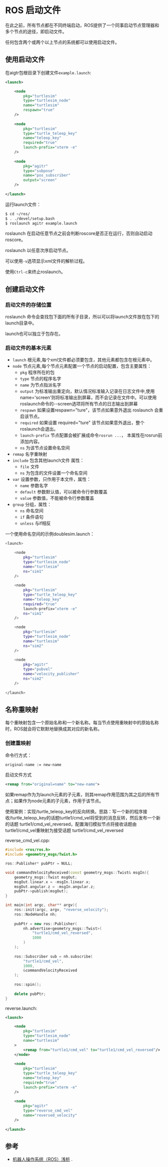 # ROS 启动文件

在此之前，所有节点都在不同终端启动，ROS提供了一个同事启动节点管理器和多个节点的途径，即启动文件。

任何包含两个或两个以上节点的系统都可以使用启动文件。

## 使用启动文件

在aigtr包根目录下创建文件`example.launch`:
``` xml
<launch>

	<node
		pkg="turtlesim"
		type="turtlesim_node"
		name="turtlesim"
		respawn="true"
	/>
	
	<node
		pkg="turtlesim"
		type="turtle_teleop_key"
		name="teleop_key"
		required="true"
		launch-prefix="xterm -e"
	/>
	
	<node
		pkg="agitr"
		type="subpose"
		name="pos_subscriber"
		output="screen"
	/>
	
</launch>
```
运行launch文件：
``` bash
$ cd ~/ros/
$ . ./devel/setup.bash
$ roslaunch agitr example.launch
```
roslaunch 在启动任意节点之前会判断roscore是否正在运行，否则自动启动roscore。

roslaunch 以任意次序启动节点。

可以使用`-v`选项显示xml文件的解析过程。

使用`Ctrl-c`来终止roslaunch。

## 创建启动文件

### 启动文件的存储位置

roslaunch 命令会查找包下面的所有子目录，所以可以将launch文件放在包下的launch目录中。

launch也可以独立于包存在。

### 启动文件的基本元素

- `launch` 根元素,每个xml文件都必须要包含，其他元素都包含在根元素中。
- `node` 节点元素,每个节点元素配置一个节点的启动配置，包含主要属性：
	- `pkg` 程序所在的包
	- `type` 节点的程序名字
	- `name` 为节点指派名字
	- `output` 为标准输出重定向，默认情况标准输入记录在日志文件中,使用name='screen'则将标准输出到屏幕，而不会记录在文件中。可以使用roslaunch命令的--screen选项将所有节点的日志输出到屏幕
	- `respawn` 如果设置respawn="ture"，该节点如果意外退出 roslaunch 会重启该节点。
	- `required` 如果设置 required="ture" 该节点如果意外退出，整个roslaunch会退出。
	- `launch-prefix` 节点配置会被扩展成命令`rosrun ...`， 本属性在rosrun前添加内容。
	- `ns` 为该节点设置命名空间
- `remap` 名字重映射
- `include` 包含其他launch文件 属性：
	- `file` 文件
	- `ns` 为包含的文件设置一个命名空间
- `var` 设置参数，只作用于本文件，属性：
	- `name` 参数名字
	- `default` 参数默认值，可以被命令行参数覆盖
	- `value` 参数值，不能被命令行参数覆盖
- `group` 分组，属性：
	- `ns` 命名空间
	- `if` 条件语句
	- `unless` 与if相反
	
一个使用命名空间的示例doublesim.launch：
``` bash
<launch>

	<node
		pkg="turtlesim"
		type="turtlesim_node"
		name="turtlesim"
		ns="sim1"
	/>
	
	<node
		pkg="turtlesim"
		type="turtle_teleop_key"
		name="teleop_key"
		required="true"
		launch-prefix="xterm -e"
		ns="sim1"
	/>

	<node
		pkg="turtlesim"
		type="turtlesim_node"
		name="turtlesim"
		ns="sim2"
	/>
	
	<node
		pkg="agitr"
		type="pubvel"
		name="velocity_publisher"
		ns="sim2"
	/>
	
</launch>
```

## 名称重映射

每个重映射包含一个原始名称和一个新名称。每当节点使用重映射中的原始名称时，ROS就会将它默默地替换成其对应的新名称。

### 创建重映射

命令行方式：
``` bash
original-name := new-name
```	
启动文件方式
``` xml
<remap from="original=name" to="new-name">
```	
如果remap作为为launch元素的子元素，则其remap作用范围为其之后的所有节点；如果作为node元素的子元素，作用于该节点。

使用案例：实现/turtle_teleop_key的反向转换。思路：写一个新的程序接收/turtle_teleop_key的话题turtle1/cmd_vel将受到的消息反转，然后发布一个新的话题 turtle1/cmd_vel_reversed，配置海归模拟节点将接收话题由turtle1/cmd_vel重映射为接受话题 turtle1/cmd_vel_reversed

reverse_cmd_vel.cpp:
``` c++
#include <ros/ros.h>
#include <geometry_msgs/Twist.h>

ros::Publisher* pubPtr = NULL;

void commandVelocityReceived(const geometry_msgs::Twist& msgIn){
	geometry_msgs::Twist msgOut;
	msgOut.linear.x = -msgIn.linear.x;
	msgOut.angular.z = -msgIn.angular.z;
	pubPtr->publish(msgOut);
}

int main(int argc, char** argv){
	ros::init(argc, argv, "reverse_velocity");
	ros::NodeHandle nh;
	
	pubPtr = new ros::Publisher(
		nh.advertise<geometry_msgs::Twist>(
			"turtle1/cmd_vel_reversed",
			1000
		)
	);
	
	ros::Subscriber sub = nh.subscribe(
		"turtle1/cmd_vel", 
		1000,
		&commandVelocityReceived
	);
	
	ros::spin();
	
	delete pubPtr;
}
```
reverse.launch:
``` xml
<launch>

	<node
		pkg="turtlesim"
		type="turtlesim_node"
		name="turtlesim"
	>
		<remap from="turtle1/cmd_vel" to="turtle1/cmd_vel_reversed"/>
	</node>
	
	<node
		pkg="turtlesim"
		type="turtle_teleop_key"
		name="teleop_key"
		required="true"
		launch-prefix="xterm -e"
	/>
	
	<node
		pkg="agitr"
		type="reverse_cmd_vel"
		name="reversed_velocity"
	/>
	
</launch>
```

## 参考

- [机器人操作系统（ROS）浅析](http://books.exbot.net/gentleros) .
